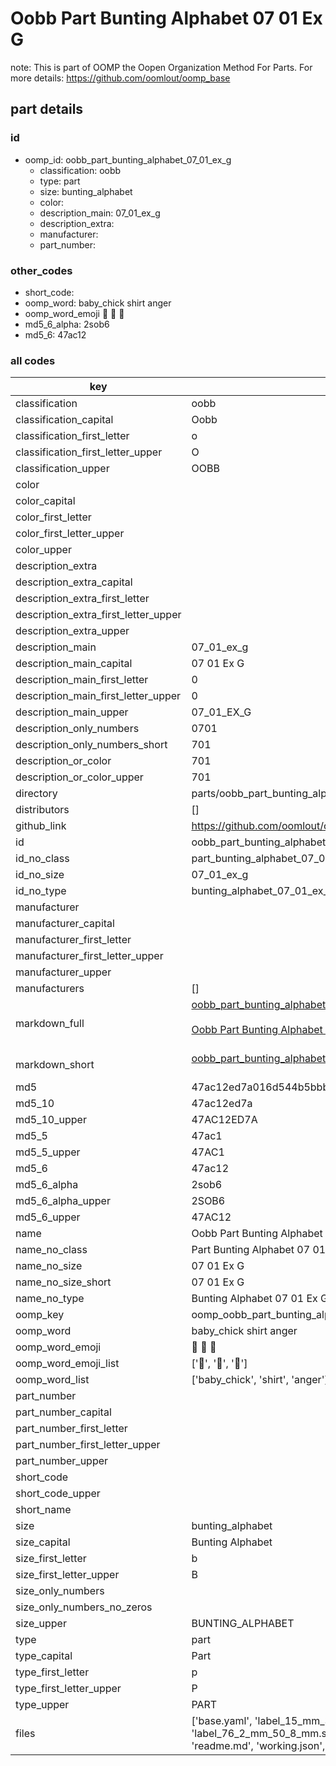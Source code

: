 # Oobb Part Bunting Alphabet 07 01 Ex G  

note: This is part of OOMP the Oopen Organization Method For Parts. For more details: https://github.com/oomlout/oomp_base

##  part details





### id
* oomp_id: oobb_part_bunting_alphabet_07_01_ex_g
  * classification: oobb
  * type: part
  * size: bunting_alphabet
  * color: 
  * description_main: 07_01_ex_g
  * description_extra: 
  * manufacturer: 
  * part_number: 

### other_codes
* short_code: 
* oomp_word: baby_chick shirt anger
* oomp_word_emoji :baby_chick: :shirt: :anger:
* md5_6_alpha: 2sob6
* md5_6: 47ac12

### all codes 
| key | value |  
| --- | --- |  
| classification | oobb |  
| classification_capital | Oobb |  
| classification_first_letter | o |  
| classification_first_letter_upper | O |  
| classification_upper | OOBB |  
| color |  |  
| color_capital |  |  
| color_first_letter |  |  
| color_first_letter_upper |  |  
| color_upper |  |  
| description_extra |  |  
| description_extra_capital |  |  
| description_extra_first_letter |  |  
| description_extra_first_letter_upper |  |  
| description_extra_upper |  |  
| description_main | 07_01_ex_g |  
| description_main_capital | 07 01 Ex G |  
| description_main_first_letter | 0 |  
| description_main_first_letter_upper | 0 |  
| description_main_upper | 07_01_EX_G |  
| description_only_numbers | 0701 |  
| description_only_numbers_short | 701 |  
| description_or_color | 701 |  
| description_or_color_upper | 701 |  
| directory | parts/oobb_part_bunting_alphabet_07_01_ex_g |  
| distributors | [] |  
| github_link | https://github.com/oomlout/oomlout_oomp_part_src/tree/main/parts/oobb_part_bunting_alphabet_07_01_ex_g/working |  
| id | oobb_part_bunting_alphabet_07_01_ex_g |  
| id_no_class | part_bunting_alphabet_07_01_ex_g |  
| id_no_size | 07_01_ex_g |  
| id_no_type | bunting_alphabet_07_01_ex_g |  
| manufacturer |  |  
| manufacturer_capital |  |  
| manufacturer_first_letter |  |  
| manufacturer_first_letter_upper |  |  
| manufacturer_upper |  |  
| manufacturers | [] |  
| markdown_full | [oobb_part_bunting_alphabet_07_01_ex_g](https://github.com/oomlout/oomlout_oomp_part_src/tree/main/parts/oobb_part_bunting_alphabet_07_01_ex_g/working)<br>[](https://github.com/oomlout/oomlout_oomp_part_src/tree/main/parts/oobb_part_bunting_alphabet_07_01_ex_g/working)<br>[Oobb Part Bunting Alphabet 07 01 Ex G](https://github.com/oomlout/oomlout_oomp_part_src/tree/main/parts/oobb_part_bunting_alphabet_07_01_ex_g/working)<br><br> |  
| markdown_short | [oobb_part_bunting_alphabet_07_01_ex_g](https://github.com/oomlout/oomlout_oomp_part_src/tree/main/parts/oobb_part_bunting_alphabet_07_01_ex_g/working)<br><br> |  
| md5 | 47ac12ed7a016d544b5bbb64c285ce82 |  
| md5_10 | 47ac12ed7a |  
| md5_10_upper | 47AC12ED7A |  
| md5_5 | 47ac1 |  
| md5_5_upper | 47AC1 |  
| md5_6 | 47ac12 |  
| md5_6_alpha | 2sob6 |  
| md5_6_alpha_upper | 2SOB6 |  
| md5_6_upper | 47AC12 |  
| name | Oobb Part Bunting Alphabet 07 01 Ex G |  
| name_no_class | Part Bunting Alphabet 07 01 Ex G |  
| name_no_size | 07 01 Ex G |  
| name_no_size_short | 07 01 Ex G |  
| name_no_type | Bunting Alphabet 07 01 Ex G |  
| oomp_key | oomp_oobb_part_bunting_alphabet_07_01_ex_g |  
| oomp_word | baby_chick shirt anger |  
| oomp_word_emoji | :baby_chick: :shirt: :anger: |  
| oomp_word_emoji_list | [':baby_chick:', ':shirt:', ':anger:'] |  
| oomp_word_list | ['baby_chick', 'shirt', 'anger'] |  
| part_number |  |  
| part_number_capital |  |  
| part_number_first_letter |  |  
| part_number_first_letter_upper |  |  
| part_number_upper |  |  
| short_code |  |  
| short_code_upper |  |  
| short_name |  |  
| size | bunting_alphabet |  
| size_capital | Bunting Alphabet |  
| size_first_letter | b |  
| size_first_letter_upper | B |  
| size_only_numbers |  |  
| size_only_numbers_no_zeros |  |  
| size_upper | BUNTING_ALPHABET |  
| type | part |  
| type_capital | Part |  
| type_first_letter | p |  
| type_first_letter_upper | P |  
| type_upper | PART |  
| files | ['base.yaml', 'label_15_mm_30_mm.pdf', 'label_15_mm_30_mm.svg', 'label_76_2_mm_50_8_mm.pdf', 'label_76_2_mm_50_8_mm.svg', 'label_oomlout_76_2_mm_50_8_mm.pdf', 'label_oomlout_76_2_mm_50_8_mm.svg', 'readme.md', 'working.json', 'working.yaml'] |  
